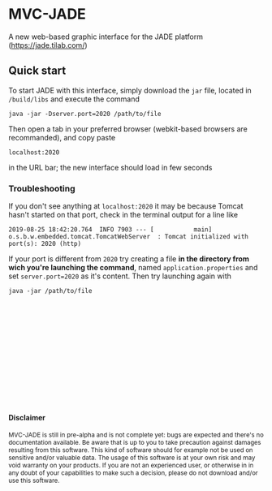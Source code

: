 # MVC-JADE

A new web-based graphic interface for the JADE platform (https://jade.tilab.com/)

## Quick start

To start JADE with this interface, simply download the `jar` file, located in `/build/libs` and execute the command
```
java -jar -Dserver.port=2020 /path/to/file
```

Then open a tab in your preferred browser (webkit-based browsers are recommanded), and copy paste 
```
localhost:2020
```
in the URL bar; the new interface should load in few seconds


### Troubleshooting

If you don't see anything at `localhost:2020` it may be because Tomcat hasn't started on that port, check in the terminal output for a line like
```
2019-08-25 18:42:20.764  INFO 7903 --- [           main] o.s.b.w.embedded.tomcat.TomcatWebServer  : Tomcat initialized with port(s): 2020 (http)
```
If your port is different from `2020` try creating a file **in the directory from wich you're launching the command**, named `application.properties` and set `server.port=2020` as it's content. Then try launching again with
```
java -jar /path/to/file
```


<div style="height: 200px">
</div>



#### Disclaimer
<small style="font-size:12px">
MVC-JADE is still in pre-alpha and is not complete yet: bugs are expected and there's no documentation available. Be aware that is up to you to take precaution against damages resulting from this software. This kind of software should for example not be used on sensitive and/or valuable data. The usage of this software is at your own risk and may void warranty on your products. If you are not an experienced user, or otherwise in in any doubt of your capabilities to make such a decision, please do not download and/or use this software.
</small>
